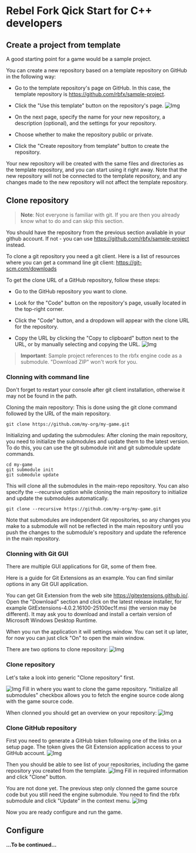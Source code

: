 Rebel Fork Qick Start for C++ developers
========================================

## Create a project from template

A good starting point for a game would be a sample project.

You can create a new repository based on a template repository on GitHub in the following way:

* Go to the template repository's page on GitHub. In this case, the template repository is https://github.com/rbfx/sample-project.

* Click the "Use this template" button on the repository's page.
![Img](/images/github/use-this-template.jpg)

* On the next page, specify the name for your new repository, a description (optional), and the settings for your repository.

* Choose whether to make the repository public or private.

* Click the "Create repository from template" button to create the repository.

Your new repository will be created with the same files and directories as the template repository, and you can start using it right away. Note that the new repository will not be connected to the template repository, and any changes made to the new repository will not affect the template repository.

## Clone repository

> **Note**: Not everyone is familiar with git. If you are then you already know what to do and can skip this section.

You should have the repository from the previous section avaliable in your github account. If not - you can use https://github.com/rbfx/sample-project instead.

To clone a git repository you need a git client. Here is a list of resources where you can get a command line git client: https://git-scm.com/downloads

To get the clone URL of a GitHub repository, follow these steps:

* Go to the GitHub repository you want to clone.

* Look for the "Code" button on the repository's page, usually located in the top-right corner.

* Click the "Code" button, and a dropdown will appear with the clone URL for the repository.

* Copy the URL by clicking the "Copy to clipboard" button next to the URL, or by manually selecting and copying the URL.
![Img](/images/github/code-clone.jpg)

> **Important**: Sample project references to the rbfx engine code as a submodule. "Download ZIP" won't work for you.


### Clonning with command line

Don't forget to restart your console after git client installation, otherwise it may not be found in the path.

Cloning the main repository: This is done using the git clone command followed by the URL of the main repository.
```shell
git clone https://github.com/my-org/my-game.git
```

Initializing and updating the submodules: After cloning the main repository, you need to initialize the submodules and update them to the latest version. To do this, you can use the git submodule init and git submodule update commands.
```shell
cd my-game
git submodule init
git submodule update
```

This will clone all the submodules in the main-repo repository. You can also specify the --recursive option while cloning the main repository to initialize and update the submodules automatically.
```shell
git clone --recursive https://github.com/my-org/my-game.git
```

Note that submodules are independent Git repositories, so any changes you make to a submodule will not be reflected in the main repository until you push the changes to the submodule's repository and update the reference in the main repository.

### Clonning with Git GUI

There are multiple GUI applications for Git, some of them free.

Here is a guide for Git Extensions as an example. You can find similar options in any Git GUI application.

You can get Git Extension from the web site https://gitextensions.github.io/.
Open the "Download" section and click on the latest release installer, for example GitExtensions-4.0.2.16100-25100ec1f.msi (the version may be different). It may ask you to download and install a certain version of Microsoft Windows Desktop Runtime.

When you run the application it will settings window. You can set it up later, for now you can just click "On" to open the main window.

There are two options to clone repository:
![Img](/images/github/git-ext-clone.jpg)

### Clone repository

Let's take a look into generic "Clone repository" first.

![Img](/images/github/git-ext-clone-repository.jpg)
Fill in where you want to clone the game repository. "Initialize all submodules" checkbox allows you to fetch the engine source code along with the game source code.

When clonned you should get an overview on your repository:
![Img](/images/github/git-ext-repository.jpg)

### Clone GitHub repository

First you need to generate a GitHub token following one of the links on a setup page. The token gives the Git Extension application access to your GitHub account.
![Img](/images/github/git-ext-github-token.jpg)

Then you should be able to see list of your repositories, including the game repository you created from the template.
![Img](/images/github/git-ext-clone-github.jpg)
Fill in required information and click "Clone" button.

You are not done yet. The previous step only clonned the game source code but you still need the engine submodule. You need to find the rbfx submodule and click "Update" in the context menu.
![Img](/images/github/git-ext-submodule-update.jpg)

Now you are ready configure and run the game.

## Configure

**...To be continued...**